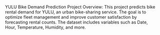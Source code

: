 YULU Bike Demand Prediction
Project Overview:
This project predicts bike rental demand for YULU, an urban bike-sharing service.
The goal is to optimize fleet management and improve customer satisfaction by forecasting rental counts.
The dataset includes variables such as Date, Hour, Temperature, Humidity, and more.
